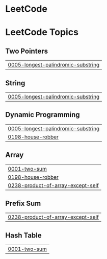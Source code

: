 # LeetCode
<!---LeetCode Topics Start-->
# LeetCode Topics
## Two Pointers
|  |
| ------- |
| [0005-longest-palindromic-substring](https://github.com/vishnukhare/LeetCode/tree/master/0005-longest-palindromic-substring) |
## String
|  |
| ------- |
| [0005-longest-palindromic-substring](https://github.com/vishnukhare/LeetCode/tree/master/0005-longest-palindromic-substring) |
## Dynamic Programming
|  |
| ------- |
| [0005-longest-palindromic-substring](https://github.com/vishnukhare/LeetCode/tree/master/0005-longest-palindromic-substring) |
| [0198-house-robber](https://github.com/vishnukhare/LeetCode/tree/master/0198-house-robber) |
## Array
|  |
| ------- |
| [0001-two-sum](https://github.com/vishnukhare/LeetCode/tree/master/0001-two-sum) |
| [0198-house-robber](https://github.com/vishnukhare/LeetCode/tree/master/0198-house-robber) |
| [0238-product-of-array-except-self](https://github.com/vishnukhare/LeetCode/tree/master/0238-product-of-array-except-self) |
## Prefix Sum
|  |
| ------- |
| [0238-product-of-array-except-self](https://github.com/vishnukhare/LeetCode/tree/master/0238-product-of-array-except-self) |
## Hash Table
|  |
| ------- |
| [0001-two-sum](https://github.com/vishnukhare/LeetCode/tree/master/0001-two-sum) |
<!---LeetCode Topics End-->